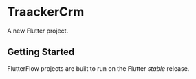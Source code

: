 # TraackerCrm

A new Flutter project.

## Getting Started

FlutterFlow projects are built to run on the Flutter _stable_ release.
